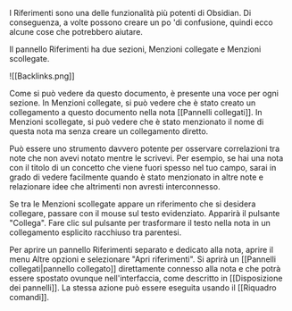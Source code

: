 I Riferimenti sono una delle funzionalità più potenti di Obsidian. Di conseguenza, a volte possono creare un po 'di confusione, quindi ecco alcune cose che potrebbero aiutare.

Il pannello Riferimenti ha due sezioni, Menzioni collegate e Menzioni scollegate.

![[Backlinks.png]]

Come si può vedere da questo documento, è presente una voce per ogni sezione. In Menzioni collegate, si può vedere che è stato creato un collegamento a questo documento nella nota [[Pannelli collegati]]. In Menzioni scollegate, si può vedere che è stato menzionato il nome di questa nota ma senza creare un collegamento diretto.

Può essere uno strumento davvero potente per osservare correlazioni tra note che non avevi notato mentre le scrivevi. Per esempio, se hai una nota con il titolo di un concetto che viene fuori spesso nel tuo campo, sarai in grado di vedere facilmente quando è stato menzionato in altre note e relazionare idee che altrimenti non avresti interconnesso.

Se tra le Menzioni scollegate appare un riferimento che si desidera collegare, passare con il mouse sul testo evidenziato. Apparirà il pulsante "Collega". Fare clic sul pulsante per trasformare il testo nella nota in un collegamento esplicito racchiuso tra parentesi.

Per aprire un pannello Riferimenti separato e dedicato alla nota, aprire il menu Altre opzioni e selezionare "Apri riferimenti". Si aprirà un [[Pannelli collegati|pannello collegato]] direttamente connesso alla nota e che potrà essere spostato ovunque nell'interfaccia, come descritto in [[Disposizione dei pannelli]]. La stessa azione può essere eseguita usando il [[Riquadro comandi]].